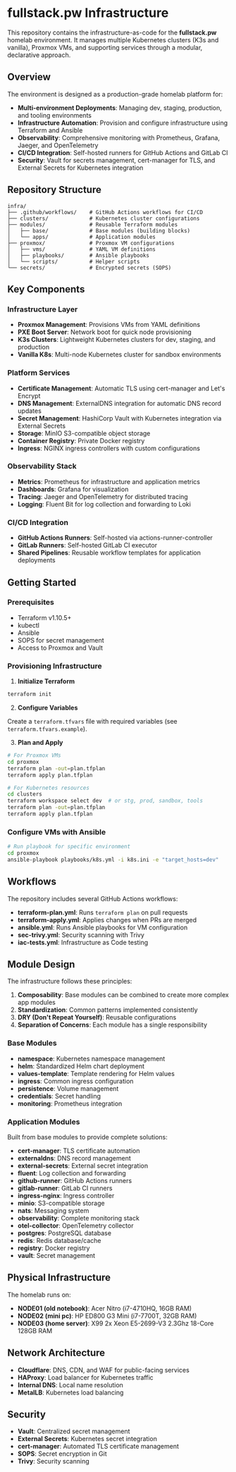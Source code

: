 # fullstack.pw Infrastructure

This repository contains the infrastructure-as-code for the **fullstack.pw** homelab environment. It manages multiple Kubernetes clusters (K3s and vanilla), Proxmox VMs, and supporting services through a modular, declarative approach.

## Overview

The environment is designed as a production-grade homelab platform for:

- **Multi-environment Deployments**: Managing dev, staging, production, and tooling environments
- **Infrastructure Automation**: Provision and configure infrastructure using Terraform and Ansible
- **Observability**: Comprehensive monitoring with Prometheus, Grafana, Jaeger, and OpenTelemetry
- **CI/CD Integration**: Self-hosted runners for GitHub Actions and GitLab CI
- **Security**: Vault for secrets management, cert-manager for TLS, and External Secrets for Kubernetes integration

## Repository Structure

```
infra/
├── .github/workflows/    # GitHub Actions workflows for CI/CD
├── clusters/             # Kubernetes cluster configurations
├── modules/              # Reusable Terraform modules
│   ├── base/             # Base modules (building blocks)
│   └── apps/             # Application modules
├── proxmox/              # Proxmox VM configurations
│   ├── vms/              # YAML VM definitions
│   ├── playbooks/        # Ansible playbooks
│   └── scripts/          # Helper scripts
└── secrets/              # Encrypted secrets (SOPS)
```

## Key Components

### Infrastructure Layer

- **Proxmox Management**: Provisions VMs from YAML definitions
- **PXE Boot Server**: Network boot for quick node provisioning
- **K3s Clusters**: Lightweight Kubernetes clusters for dev, staging, and production
- **Vanilla K8s**: Multi-node Kubernetes cluster for sandbox environments

### Platform Services

- **Certificate Management**: Automatic TLS using cert-manager and Let's Encrypt
- **DNS Management**: ExternalDNS integration for automatic DNS record updates
- **Secret Management**: HashiCorp Vault with Kubernetes integration via External Secrets
- **Storage**: MinIO S3-compatible object storage
- **Container Registry**: Private Docker registry
- **Ingress**: NGINX ingress controllers with custom configurations

### Observability Stack

- **Metrics**: Prometheus for infrastructure and application metrics
- **Dashboards**: Grafana for visualization
- **Tracing**: Jaeger and OpenTelemetry for distributed tracing
- **Logging**: Fluent Bit for log collection and forwarding to Loki

### CI/CD Integration

- **GitHub Actions Runners**: Self-hosted via actions-runner-controller
- **GitLab Runners**: Self-hosted GitLab CI executor
- **Shared Pipelines**: Reusable workflow templates for application deployments

## Getting Started

### Prerequisites

- Terraform v1.10.5+
- kubectl
- Ansible
- SOPS for secret management
- Access to Proxmox and Vault

### Provisioning Infrastructure

1. **Initialize Terraform**

```bash
terraform init
```

2. **Configure Variables**

Create a `terraform.tfvars` file with required variables (see `terraform.tfvars.example`).

3. **Plan and Apply**

```bash
# For Proxmox VMs
cd proxmox
terraform plan -out=plan.tfplan
terraform apply plan.tfplan

# For Kubernetes resources
cd clusters
terraform workspace select dev  # or stg, prod, sandbox, tools
terraform plan -out=plan.tfplan
terraform apply plan.tfplan
```

### Configure VMs with Ansible

```bash
# Run playbook for specific environment
cd proxmox
ansible-playbook playbooks/k8s.yml -i k8s.ini -e "target_hosts=dev"
```

## Workflows

The repository includes several GitHub Actions workflows:

- **terraform-plan.yml**: Runs `terraform plan` on pull requests
- **terraform-apply.yml**: Applies changes when PRs are merged
- **ansible.yml**: Runs Ansible playbooks for VM configuration
- **sec-trivy.yml**: Security scanning with Trivy
- **iac-tests.yml**: Infrastructure as Code testing

## Module Design

The infrastructure follows these principles:

1. **Composability**: Base modules can be combined to create more complex app modules
2. **Standardization**: Common patterns implemented consistently
3. **DRY (Don't Repeat Yourself)**: Reusable configurations
4. **Separation of Concerns**: Each module has a single responsibility

### Base Modules

- **namespace**: Kubernetes namespace management
- **helm**: Standardized Helm chart deployment
- **values-template**: Template rendering for Helm values
- **ingress**: Common ingress configuration
- **persistence**: Volume management
- **credentials**: Secret handling
- **monitoring**: Prometheus integration

### Application Modules

Built from base modules to provide complete solutions:

- **cert-manager**: TLS certificate automation
- **externaldns**: DNS record management
- **external-secrets**: External secret integration
- **fluent**: Log collection and forwarding
- **github-runner**: GitHub Actions runners
- **gitlab-runner**: GitLab CI runners
- **ingress-nginx**: Ingress controller
- **minio**: S3-compatible storage
- **nats**: Messaging system
- **observability**: Complete monitoring stack
- **otel-collector**: OpenTelemetry collector
- **postgres**: PostgreSQL database
- **redis**: Redis database/cache
- **registry**: Docker registry
- **vault**: Secret management

## Physical Infrastructure

The homelab runs on:

- **NODE01 (old notebook)**: Acer Nitro (i7-4710HQ, 16GB RAM)
- **NODE02 (mini pc)**: HP ED800 G3 Mini (i7-7700T, 32GB RAM)
- **NODE03 (home server)**: X99 2x Xeon E5-2699-V3 2.3Ghz 18-Core 128GB RAM

## Network Architecture

- **Cloudflare**: DNS, CDN, and WAF for public-facing services
- **HAProxy**: Load balancer for Kubernetes traffic
- **Internal DNS**: Local name resolution
- **MetalLB**: Kubernetes load balancing

## Security

- **Vault**: Centralized secret management
- **External Secrets**: Kubernetes secret integration
- **cert-manager**: Automated TLS certificate management
- **SOPS**: Secret encryption in Git
- **Trivy**: Security scanning
